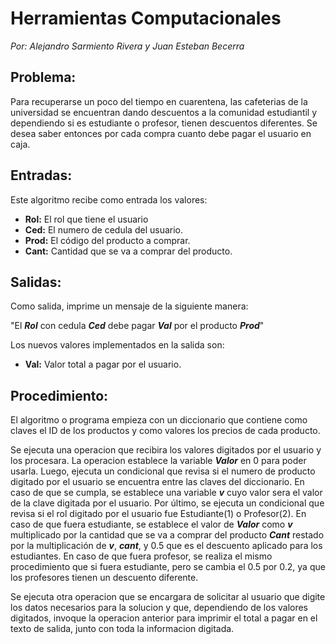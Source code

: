 # Herramientas Computacionales
_Por: Alejandro Sarmiento Rivera y Juan Esteban Becerra_

## Problema:

Para recuperarse un poco del tiempo en cuarentena, las cafeterias de la universidad se encuentran dando descuentos a la comunidad estudiantil y dependiendo si es estudiante o profesor, tienen descuentos diferentes. Se desea saber entonces por cada compra cuanto debe pagar el usuario en caja.

## Entradas:

Este algoritmo recibe como entrada los valores:

* **Rol:** El rol que tiene el usuario
* **Ced:** El numero de cedula del usuario.
* **Prod:** El código del producto a comprar.
* **Cant:** Cantidad que se va a comprar del producto.

## Salidas:

Como salida, imprime un mensaje de la siguiente manera:  

"El **_Rol_** con cedula **_Ced_** debe pagar **_Val_** por el producto **_Prod_**"  

Los nuevos valores implementados en la salida son:  

* **Val:** Valor total a pagar por el usuario.

## Procedimiento:

El algoritmo o programa empieza con un diccionario que contiene como claves el ID de los productos y como valores los precios de cada producto.  

Se ejecuta una operacion que recibira los valores digitados por el usuario y los procesara. La operacion establece la variable **_Valor_** en 0 para poder usarla. Luego, ejecuta un condicional que revisa si el numero de producto digitado por el usuario se encuentra entre las claves del diccionario. En caso de que se cumpla, se establece una variable **_v_** cuyo valor sera el valor de la clave digitada por el usuario. Por último, se ejecuta un condicional que revisa si el rol digitado por el usuario fue Estudiante(1) o Profesor(2). En caso de que fuera estudiante, se establece el valor de **_Valor_** como **_v_** multiplicado por la cantidad que se va a comprar del producto **_Cant_** restado por la multiplicación de **_v_**, **_cant_**, y 0.5 que es el descuento aplicado para los estudiantes. En caso de que fuera profesor, se realiza el mismo procedimiento que si fuera estudiante, pero se cambia el 0.5 por 0.2, ya que los profesores tienen un descuento diferente.  

Se ejecuta otra operacion que se encargara de solicitar al usuario que digite los datos necesarios para la solucion y que, dependiendo de los valores digitados, invoque la operacion anterior para imprimir el total a pagar en el texto de salida, junto con toda la informacion digitada.
